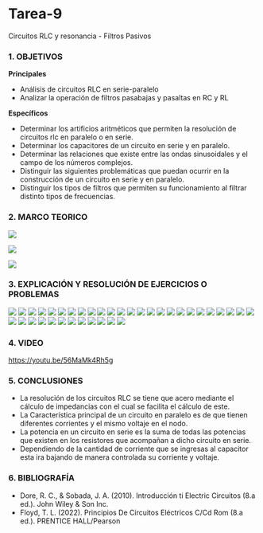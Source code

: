 # Tarea-9
Circuitos RLC y resonancia - Filtros Pasivos

### 1. OBJETIVOS

**Principales**
- Análisis de circuitos RLC en serie-paralelo
- Analizar la operación de filtros pasabajas y pasaltas en RC y RL


**Específicos**

- Determinar los artificios aritméticos que permiten la resolución de circuitos rlc en paralelo o en serie.
- Determinar los capacitores de un circuito en serie y en paralelo.
- Determinar las relaciones que existe entre las ondas sinusoidales y el campo de los números complejos.
- Distinguir las siguientes problemáticas que puedan ocurrir en la construcción de un circuito en serie y en paralelo.
- Distinguir los tipos de filtros que permiten su funcionamiento al filtrar distinto tipos de frecuencias.

### 2. MARCO TEORICO
![](https://innovacionumh.es/Proyectos/P_19/Tema_3/images/pic236.jpg)

![](https://2.bp.blogspot.com/-7sCqEnBX6Uc/WuppbgSmgII/AAAAAAAAFEQ/LNaSpClwoA03EQ8XjRvAYGtnpesHsj9XwCLcBGAs/s280/IMPEDANCIA%2B4.bmp)

![](https://slideplayer.es/slide/1477881/3/images/11/Especificaciones+reales+para+el+dise%C3%B1o+de+un+filtro+pasabanda.jpg)

### 3. EXPLICACIÓN Y RESOLUCIÓN DE EJERCICIOS O PROBLEMAS

![](https://github.com/SanchezMaiAndresSebastian/Tarea-9/blob/main/Fotos/Tarea%209%20-%20Fund.%20de%20Circuitos%202022-01.png)
![](https://github.com/SanchezMaiAndresSebastian/Tarea-9/blob/main/Fotos/Tarea%209%20-%20Fund.%20de%20Circuitos%202022-02.png)
![](https://github.com/SanchezMaiAndresSebastian/Tarea-9/blob/main/Fotos/Tarea%209%20-%20Fund.%20de%20Circuitos%202022-03.png)
![](https://github.com/SanchezMaiAndresSebastian/Tarea-9/blob/main/Fotos/Tarea%209%20-%20Fund.%20de%20Circuitos%202022-04.png)
![](https://github.com/SanchezMaiAndresSebastian/Tarea-9/blob/main/Fotos/Tarea%209%20-%20Fund.%20de%20Circuitos%202022-05.png)
![](https://github.com/SanchezMaiAndresSebastian/Tarea-9/blob/main/Fotos/Tarea%209%20-%20Fund.%20de%20Circuitos%202022-06.png)
![](https://github.com/SanchezMaiAndresSebastian/Tarea-9/blob/main/Fotos/Tarea%209%20-%20Fund.%20de%20Circuitos%202022-07.png)
![](https://github.com/SanchezMaiAndresSebastian/Tarea-9/blob/main/Fotos/Tarea%209%20-%20Fund.%20de%20Circuitos%202022-08.png)
![](https://github.com/SanchezMaiAndresSebastian/Tarea-9/blob/main/Fotos/Tarea%209%20-%20Fund.%20de%20Circuitos%202022-09.png)
![](https://github.com/SanchezMaiAndresSebastian/Tarea-9/blob/main/Fotos/Tarea%209%20-%20Fund.%20de%20Circuitos%202022-10.png)
![](https://github.com/SanchezMaiAndresSebastian/Tarea-9/blob/main/Fotos/Tarea%209%20-%20Fund.%20de%20Circuitos%202022-11.png)
![](https://github.com/SanchezMaiAndresSebastian/Tarea-9/blob/main/Fotos/Tarea%209%20-%20Fund.%20de%20Circuitos%202022-12.png)
![](https://github.com/SanchezMaiAndresSebastian/Tarea-9/blob/main/Fotos/Tarea%209%20-%20Fund.%20de%20Circuitos%202022-13.png)
![](https://github.com/SanchezMaiAndresSebastian/Tarea-9/blob/main/Fotos/Tarea%209%20-%20Fund.%20de%20Circuitos%202022-14.png)
![](https://github.com/SanchezMaiAndresSebastian/Tarea-9/blob/main/Fotos/Tarea%209%20-%20Fund.%20de%20Circuitos%202022-15.png)
![](https://github.com/SanchezMaiAndresSebastian/Tarea-9/blob/main/Fotos/Tarea%209%20-%20Fund.%20de%20Circuitos%202022-16.png)
![](https://github.com/SanchezMaiAndresSebastian/Tarea-9/blob/main/Fotos/Tarea%209%20-%20Fund.%20de%20Circuitos%202022-17.png)
![](https://github.com/SanchezMaiAndresSebastian/Tarea-9/blob/main/Fotos/Tarea%209%20-%20Fund.%20de%20Circuitos%202022-18.png)
![](https://github.com/SanchezMaiAndresSebastian/Tarea-9/blob/main/Fotos/Tarea%209%20-%20Fund.%20de%20Circuitos%202022-19.png)
![](https://github.com/SanchezMaiAndresSebastian/Tarea-9/blob/main/Fotos/Tarea%209%20-%20Fund.%20de%20Circuitos%202022-20.png)
![](https://github.com/SanchezMaiAndresSebastian/Tarea-9/blob/main/Fotos/Tarea%209%20-%20Fund.%20de%20Circuitos%202022-21.png)
![](https://github.com/SanchezMaiAndresSebastian/Tarea-9/blob/main/Fotos/Tarea%209%20-%20Fund.%20de%20Circuitos%202022-22.png)
![](https://github.com/SanchezMaiAndresSebastian/Tarea-9/blob/main/Fotos/Tarea%209%20-%20Fund.%20de%20Circuitos%202022-23.png)
![](https://github.com/SanchezMaiAndresSebastian/Tarea-9/blob/main/Fotos/Tarea%209%20-%20Fund.%20de%20Circuitos%202022-24.png)
![](https://github.com/SanchezMaiAndresSebastian/Tarea-9/blob/main/Fotos/Tarea%209%20-%20Fund.%20de%20Circuitos%202022-25.png)
![](https://github.com/SanchezMaiAndresSebastian/Tarea-9/blob/main/Fotos/Tarea%209%20-%20Fund.%20de%20Circuitos%202022-26.png)
![](https://github.com/SanchezMaiAndresSebastian/Tarea-9/blob/main/Fotos/Tarea%209%20-%20Fund.%20de%20Circuitos%202022-27.png)
![](https://github.com/SanchezMaiAndresSebastian/Tarea-9/blob/main/Fotos/Tarea%209%20-%20Fund.%20de%20Circuitos%202022-28.png)
![](https://github.com/SanchezMaiAndresSebastian/Tarea-9/blob/main/Fotos/Tarea%209%20-%20Fund.%20de%20Circuitos%202022-29.png)
![](https://github.com/SanchezMaiAndresSebastian/Tarea-9/blob/main/Fotos/Tarea%209%20-%20Fund.%20de%20Circuitos%202022-30.png)
![](https://github.com/SanchezMaiAndresSebastian/Tarea-9/blob/main/Fotos/Tarea%209%20-%20Fund.%20de%20Circuitos%202022-31.png)
![](https://github.com/SanchezMaiAndresSebastian/Tarea-9/blob/main/Fotos/Tarea%209%20-%20Fund.%20de%20Circuitos%202022-32.png)
![](https://github.com/SanchezMaiAndresSebastian/Tarea-9/blob/main/Fotos/Tarea%209%20-%20Fund.%20de%20Circuitos%202022-33.png)
![](https://github.com/SanchezMaiAndresSebastian/Tarea-9/blob/main/Fotos/Tarea%209%20-%20Fund.%20de%20Circuitos%202022-34.png)
![](https://github.com/SanchezMaiAndresSebastian/Tarea-9/blob/main/Fotos/Tarea%209%20-%20Fund.%20de%20Circuitos%202022-35.png)
![](https://github.com/SanchezMaiAndresSebastian/Tarea-9/blob/main/Fotos/Tarea%209%20-%20Fund.%20de%20Circuitos%202022-36.png)
![](https://github.com/SanchezMaiAndresSebastian/Tarea-9/blob/main/Fotos/Tarea%209%20-%20Fund.%20de%20Circuitos%202022-37.png)

### 4. VIDEO

https://youtu.be/56MaMk4Rh5g

### 5. CONCLUSIONES

- La resolución de los circuitos RLC se tiene que acero mediante el cálculo de impedancias con el cual se facilita el cálculo de este.
- La Característica principal de un circuito en paralelo es de que tienen diferentes corrientes y el mismo voltaje en el nodo.
- La potencia en un circuito en serie es la suma de todas las potencias que existen en los resistores que acompañan a dicho circuito en serie.
- Dependiendo de la cantidad de corriente que se ingresas al capacitor esta ira bajando de manera controlada su corriente y voltaje.
### 6. BIBLIOGRAFÍA

- Dore, R. C., & Sobada, J. A. (2010). Introducción ti Electric Circuitos (8.a ed.). John Wiley & Son Inc.
- Floyd, T. L. (2022). Principios De Circuitos Eléctricos C/Cd Rom (8.a ed.). PRENTICE HALL/Pearson  
 
